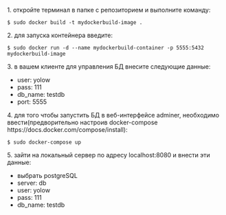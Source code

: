 <p>1. откройте терминал в папке с репозиторием и выполните команду:</p>
  <pre><code>$ sudo docker build -t mydockerbuild-image .</pre></code>
<p>2. для запуска контейнера введите:</p>
  <pre><code>$ sudo docker run -d --name mydockerbuild-container -p 5555:5432 mydockerbuild-image</code></pre>
<p>3. в вашем клиенте для управления БД внесите следующие данные:</p>
<ul>
  <li>user: yolow</li>
  <li>pass: 111</li>
  <li>db_name: testdb</li>
  <li>port: 5555</li>
</ul>
<p>4. для того чтобы запустить БД в веб-интерфейсе adminer, необходимо ввести(предворительно настроив docker-compose https://docs.docker.com/compose/install):</p>
  <pre><code>$ sudo docker-compose up</code></pre>
<p>5. зайти на локальный сервер по адресу localhost:8080 и внести эти данные:</p>
<ul>
  <li>выбрать postgreSQL</li>
  <li>server: db</li>
  <li>user: yolow</li>
  <li>pass: 111</li>
  <li>db_name: testdb</li>
</ul>
